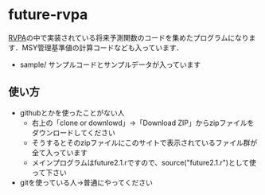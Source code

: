 # future-rvpa
<a href="http://www.jsfo.jp/contents/pdf/78-2/78-2-104.pdf">RVPA</a>の中で実装されている将来予測関数のコードを集めたプログラムになります．MSY管理基準値の計算コードなども入っています．

- sample/ サンプルコードとサンプルデータが入っています

## 使い方
- githubとかを使ったことがない人
    - 右上の「clone or downlowd」→「Download ZIP」からzipファイルをダウンロードしてください
	- そうするとそのzipファイルにこのサイトで表示されているファイル群が全て入っています
	- メインプログラムはfuture2.1.rですので、source("future2.1.r")として使って下さい
- gitを使っている人→普通にやってください
